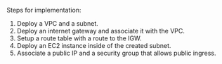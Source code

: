 Steps for implementation:
1.  Deploy a VPC and a subnet.
2.  Deploy an internet gateway and associate it with the VPC.
3.  Setup a route table with a route to the IGW.
4.  Deploy an EC2 instance inside of the created subnet.
5.  Associate a public IP and a security group that allows public ingress.